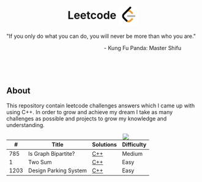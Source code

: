 <h1 align="center">Leetcode <img width="50" align="center" justify="center" src="doc/Leetcode-Icon.png"></h1>

"If you only do what you can do, you will never be more than who you are."

<div align="right" margin="2">
    - Kung Fu Panda: Master Shifu &nbsp; &nbsp; &nbsp; &nbsp; &nbsp; &nbsp;
</div>

&nbsp;

&nbsp;

## About

This repository contain leetcode challenges answers which I came up with using C++.
In order to grow and achieve my dream I take as many challenges as possible and projects to grow
my knowledge and understanding.

<img align="right" src="https://media.giphy.com/media/hTlYvDvLU7qnVbv0Qq/giphy.gif" width="200"/>

| #    | Title                 | Solutions                                                  | Difficulty |
| ---- | --------------------- | ---------------------------------------------------------- | ---------- |
| 785  | Is Graph Bipartite?   | [C++](/Medium-Level/CPP-Solutions/Is-Geaph-Bipartite.cpp)  | Medium     |
| 1    | Two Sum               | [C++](/Easy-Level/CPP-Solutions/Two-Sums.cpp)              | Easy       |
| 1203 | Design Parking System | [C++](/Easy-Level/CPP-Solutions/Design-Parking-System.cpp) | Easy       |
